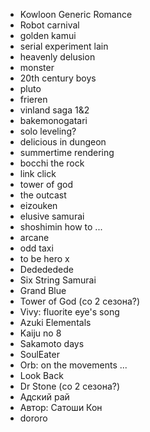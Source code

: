 - Kowloon Generic Romance
- Robot carnival
- golden kamui
- serial experiment lain
- heavenly delusion
- monster
- 20th century boys
- pluto
- frieren
- vinland saga 1&2
- bakemonogatari
- solo leveling?
- delicious in dungeon
- summertime rendering
- bocchi the rock
- link click
- tower of god
- the outcast
- eizouken
- elusive samurai
- shoshimin how to ...
- arcane
- odd taxi
- to be hero x
- Dedededede
- Six String Samurai
- Grand Blue
- Tower of God (со 2 сезона?)
- Vivy: fluorite eye's song
- Azuki Elementals
- Kaiju no 8
- Sakamoto days
- SoulEater
- Orb: on the movements ...
- Look Back
- Dr Stone (со 2 сезона?)
- Адский рай
- Автор: Сатоши Кон
- dororo